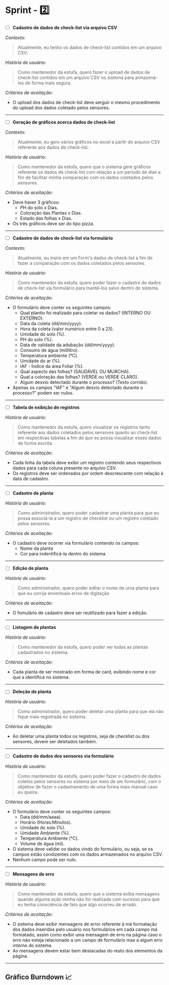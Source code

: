 # Sprint - 2️⃣

- [ ] **Cadastro de dados de check-list via arquivo CSV**

*Contexto:*

> Atualmente, eu tenho os dados de check-list contidos em um arquivo CSV.

*História de usuário:*

> Como mantenedor da estufa, quero fazer o upload de dados de check-list contidos em um arquivo CSV no sistema para armazená-los de forma mais segura.

*Critérios de aceitação:*

- O upload dos dados de check-list deve serguir o mesmo procedimento do upload dos dados coletado pelos sensores.  

---

- [ ] **Geração de gráficos acerca dados de check-list**

*Contexto:*

> Atualmente, eu gero vários gráficos no excel a partir do arquivo CSV referente aos dados de check-list.

*História de usuário:*

> Como mantenedor da estufa, quero que o sistema gere gráficos referente os dados de check-list com relação a um período de dias a fim de facilitar minha comparação com os dados coletados pelos sensores.

*Critérios de aceitação:*

- Deve haver 3 gráficos:
  - PH do solo x Dias.
  - Coloração das Plantas x Dias.
  - Estado das folhas x Dias.
- Os três gráficos deve ser do tipo pizza.

---

- [ ] **Cadastro de dados de check-list via formulário**

*Contexto:*

> Atualmente, eu insiro em um Form's dados de check-list a fim de fazer a comparação com os dados coletados pelos sensores.

*História de usuário:*

> Como mantenedor da estufa, quero poder fazer o cadastro de dados de check-list via formulário para mantê-los salvo dentro do sistema.

*Critérios de aceitação:*

- O formulário deve conter os seguintes campos:
  - Qual plantio foi realizado para coletar os dados? (INTERNO OU EXTERNO).
  - Data da coleta (dd/mm/yyyy).
  - Hora da coleta (valor numérico entre 0 a 23).
  - Umidade do solo (%).
  - PH do solo (%).
  - Data de validade da adubação (dd/mm/yyyy).
  - Consumo de água (mililítro).
  - Temperatura ambiente (ºC).
  - Umidade do ar (%).
  - IAF - Índice da área Foliar (%).
  - Qual aspecto das folhas? (SAUDÁVEL OU MURCHA).
  - Qual a coloração das folhas? (VERDE ou VERDE CLARO).
  - Algum desvio detectado durante o processo? (Texto corrido).
- Apenas os campos "IAF" e "Algum desvio detectado durante o processo?" podem ser nulos.

---

- [ ] **Tabela de exibição de registros**

*História de usuário:*

> Como mantenedor da estufa, quero visualizar os registros tanto referente aos dados coletados pelos sensores quanto ao check-list em respectivas tabelas a fim de que eu possa visualizar esses dados de forma escrita.

*Critérios de aceitação:*

- Cada linha da tabela deve exibir um registro contendo seus respectivos dados para cada coluna presente no arquivo CSV.
- Os registros deve ser ordenados por ordem descrescente com relação à data de cadastro.

---

- [ ] **Cadastro de planta**

*História de usuário:*

> Como administrador, quero poder cadastrar uma planta para que eu possa associá-la a um registro de checklist ou um registro coletado pelos sensores.

*Critérios de aceitação:*

- O cadastro deve ocorrer via formulário contendo os campos:
  - Nome da planta
  - Cor para indentificá-la dentro do sistema

---

- [ ] **Edição de planta**

*História de usuário:*

> Como administrador, quero poder editar o nome de uma planta para que eu corrija enventuais erros de digitação

*Critérios de aceitação:*

- O fomulário de cadastro deve ser reutilizado para fazer a edição.

---

- [ ] **Listagem de plantas**

*História de usuário:*

> Como mantenedor da estufa, quero poder ver todas as plantas cadastrados no sistema.

*Critérios de aceitação:*

- Cada planta de ser mostrado em forma de card, exibindo nome e cor que a identifica no sistema. 

---

- [ ] **Deleção de planta**

*História de usuário:*

> Como administrador, quero poder deletar uma planta para que ela não fique mais registrada no sistema.

*Critérios de aceitação:*

- Ao deletar uma planta todos os registros, seja de checklist ou dos sensores, devem ser deletados também.

---

- [ ] **Cadastro de dados dos sensores via formulário**

*História de usuário:*

> Como mantenedor da estufa, quero poder fazer o cadastro de dados coletos pelos sensores no sistema por meio de um formulário, com o objetivo de fazer o cadastramento de uma forma mais manual caso eu queira.

*Critérios de aceitação:*

- O formulário deve conter os seguintes campos:
  - Data (dd/mm/aaaa).
  - Horário (Horas:Minutos).
  - Umidade do solo (%).
  - Umidade Ambiente (%).
  - Temperatura Ambiente (°C).
  - Volume de água (ml).
- O sistema deve validar os dados vindo do formulário, ou seja, se os campos estão condizentes com os dados armazenados no arquivo CSV.
- Nenhum campo pode ser nulo.

---

- [ ] **Mensagens de erro**

*História de usuário:*

> Como mantenedor da estufa, quero que o sistema exiba mensagens quando alguma ação minha não for realizada com sucesso para que eu tenha consciência de fato que algo ocorreu de errado.

*Critérios de aceitação:*

- O sistema deve exibir mensagens de error referente à má formatação dos dados inseridos pelo usuário nos formulários em cada campo má formatado, assim como exibir uma mensagem de erro na página caso o erro não esteja relacionado a um campo de formulário mas a algum erro interno do sistema.
- As mensagens devem estar bem destacadas do resto dos elementos da página.

---

## Gráfico Burndown 📈
